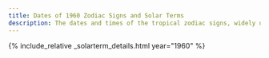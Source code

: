 ```yaml
---
title: Dates of 1960 Zodiac Signs and Solar Terms
description: The dates and times of the tropical zodiac signs, widely used in western astrology, and solar terms of year 1960
---
```

{% include_relative _solarterm_details.html year="1960" %}

